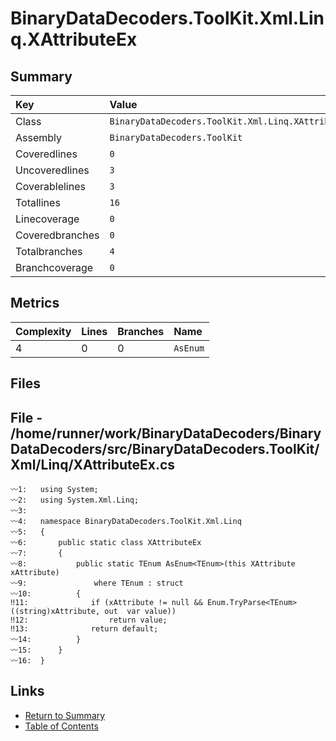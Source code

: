﻿# BinaryDataDecoders.ToolKit.Xml.Linq.XAttributeEx

## Summary

| Key             | Value                                              |
| :-------------- | :------------------------------------------------- |
| Class           | `BinaryDataDecoders.ToolKit.Xml.Linq.XAttributeEx` |
| Assembly        | `BinaryDataDecoders.ToolKit`                       |
| Coveredlines    | `0`                                                |
| Uncoveredlines  | `3`                                                |
| Coverablelines  | `3`                                                |
| Totallines      | `16`                                               |
| Linecoverage    | `0`                                                |
| Coveredbranches | `0`                                                |
| Totalbranches   | `4`                                                |
| Branchcoverage  | `0`                                                |

## Metrics

| Complexity | Lines | Branches | Name     |
| :--------- | :---- | :------- | :------- |
| 4          | 0     | 0        | `AsEnum` |

## Files

## File - /home/runner/work/BinaryDataDecoders/BinaryDataDecoders/src/BinaryDataDecoders.ToolKit/Xml/Linq/XAttributeEx.cs

```CSharp
〰1:   using System;
〰2:   using System.Xml.Linq;
〰3:   
〰4:   namespace BinaryDataDecoders.ToolKit.Xml.Linq
〰5:   {
〰6:       public static class XAttributeEx
〰7:       {
〰8:           public static TEnum AsEnum<TEnum>(this XAttribute xAttribute)
〰9:               where TEnum : struct
〰10:          {
‼11:              if (xAttribute != null && Enum.TryParse<TEnum>((string)xAttribute, out  var value))
‼12:                  return value;
‼13:              return default;
〰14:          }
〰15:      }
〰16:  }
```

## Links

* [Return to Summary](Summary.md)
* [Table of Contents](../TOC.md)

